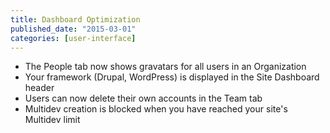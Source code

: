 ```yaml
---
title: Dashboard Optimization
published_date: "2015-03-01"
categories: [user-interface]
---
```

- The People tab now shows gravatars for all users in an Organization  
- Your framework (Drupal, WordPress) is displayed in the Site Dashboard header  
- Users can now delete their own accounts in the Team tab  
- Multidev creation is blocked when you have reached your site's Multidev limit
